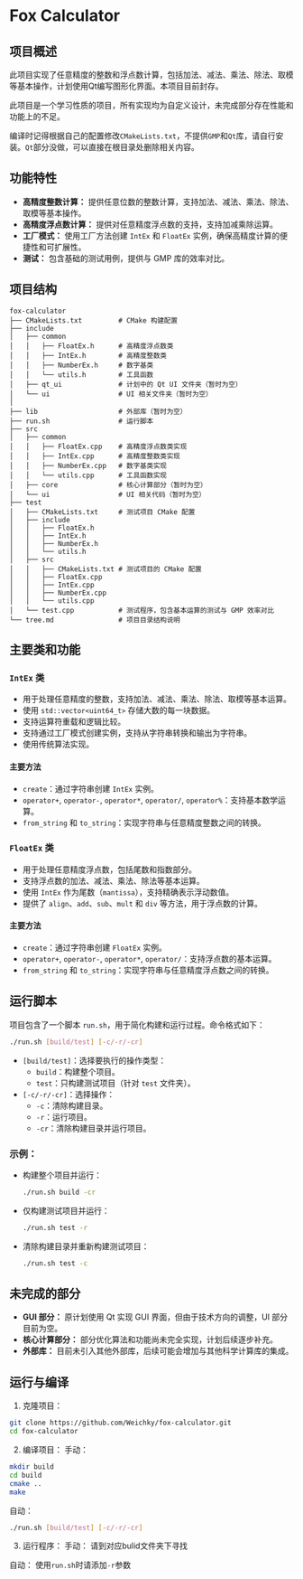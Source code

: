 # Fox Calculator

## 项目概述

此项目实现了任意精度的整数和浮点数计算，包括加法、减法、乘法、除法、取模等基本操作，计划使用Qt编写图形化界面。本项目目前封存。

此项目是一个学习性质的项目，所有实现均为自定义设计，未完成部分存在性能和功能上的不足。

编译时记得根据自己的配置修改`CMakeLists.txt`，不提供`GMP`和`Qt`库，请自行安装。`Qt`部分没做，可以直接在根目录处删除相关内容。
## 功能特性

- **高精度整数计算：** 提供任意位数的整数计算，支持加法、减法、乘法、除法、取模等基本操作。
- **高精度浮点数计算：** 提供对任意精度浮点数的支持，支持加减乘除运算。
- **工厂模式：** 使用工厂方法创建 `IntEx` 和 `FloatEx` 实例，确保高精度计算的便捷性和可扩展性。
- **测试：** 包含基础的测试用例，提供与 GMP 库的效率对比。

## 项目结构

```
fox-calculator
├── CMakeLists.txt         # CMake 构建配置
├── include
│   ├── common
│   │   ├── FloatEx.h      # 高精度浮点数类
│   │   ├── IntEx.h        # 高精度整数类
│   │   ├── NumberEx.h     # 数字基类
│   │   └── utils.h        # 工具函数
│   ├── qt_ui              # 计划中的 Qt UI 文件夹（暂时为空）
│   └── ui                 # UI 相关文件夹（暂时为空）
│
├── lib                    # 外部库（暂时为空）
├── run.sh                 # 运行脚本
├── src
│   ├── common
│   │   ├── FloatEx.cpp    # 高精度浮点数类实现
│   │   ├── IntEx.cpp      # 高精度整数类实现
│   │   ├── NumberEx.cpp   # 数字基类实现
│   │   └── utils.cpp      # 工具函数实现
│   ├── core               # 核心计算部分（暂时为空）
│   └── ui                 # UI 相关代码（暂时为空）
├── test
│   ├── CMakeLists.txt     # 测试项目 CMake 配置
│   ├── include
│   │   ├── FloatEx.h      
│   │   ├── IntEx.h        
│   │   ├── NumberEx.h     
│   │   └── utils.h        
│   ├── src
│   │   ├── CMakeLists.txt # 测试项目的 CMake 配置
│   │   ├── FloatEx.cpp    
│   │   ├── IntEx.cpp      
│   │   ├── NumberEx.cpp   
│   │   └── utils.cpp      
│   └── test.cpp           # 测试程序，包含基本运算的测试与 GMP 效率对比
└── tree.md                # 项目目录结构说明
```

## 主要类和功能

### `IntEx` 类

- 用于处理任意精度的整数，支持加法、减法、乘法、除法、取模等基本运算。
- 使用 `std::vector<uint64_t>` 存储大数的每一块数据。
- 支持运算符重载和逻辑比较。
- 支持通过工厂模式创建实例，支持从字符串转换和输出为字符串。
- 使用传统算法实现。

#### 主要方法

- `create`：通过字符串创建 `IntEx` 实例。
- `operator+`, `operator-`, `operator*`, `operator/`, `operator%`：支持基本数学运算。
- `from_string` 和 `to_string`：实现字符串与任意精度整数之间的转换。

### `FloatEx` 类

- 用于处理任意精度浮点数，包括尾数和指数部分。
- 支持浮点数的加法、减法、乘法、除法等基本运算。
- 使用 `IntEx` 作为尾数（`mantissa`），支持精确表示浮动数值。
- 提供了 `align`、`add`、`sub`、`mult` 和 `div` 等方法，用于浮点数的计算。

#### 主要方法

- `create`：通过字符串创建 `FloatEx` 实例。
- `operator+`, `operator-`, `operator*`, `operator/`：支持浮点数的基本运算。
- `from_string` 和 `to_string`：实现字符串与任意精度浮点数之间的转换。

## 运行脚本

项目包含了一个脚本 `run.sh`，用于简化构建和运行过程。命令格式如下：

```bash
./run.sh [build/test] [-c/-r/-cr]
```

- `[build/test]`：选择要执行的操作类型：
  - `build`：构建整个项目。
  - `test`：只构建测试项目（针对 `test` 文件夹）。
- `[-c/-r/-cr]`：选择操作：
  - `-c`：清除构建目录。
  - `-r`：运行项目。
  - `-cr`：清除构建目录并运行项目。

### 示例：

- 构建整个项目并运行：

  ```bash
  ./run.sh build -cr
  ```

- 仅构建测试项目并运行：

  ```bash
  ./run.sh test -r
  ```

- 清除构建目录并重新构建测试项目：

  ```bash
  ./run.sh test -c
  ```

## 未完成的部分

- **GUI 部分：** 原计划使用 Qt 实现 GUI 界面，但由于技术方向的调整，UI 部分目前为空。
- **核心计算部分：** 部分优化算法和功能尚未完全实现，计划后续逐步补充。
- **外部库：** 目前未引入其他外部库，后续可能会增加与其他科学计算库的集成。

## 运行与编译

1. 克隆项目：

```bash
git clone https://github.com/Weichky/fox-calculator.git
cd fox-calculator
```

2. 编译项目：
手动：
```bash
mkdir build
cd build
cmake ..
make
```
自动：
```bash
./run.sh [build/test] [-c/-r/-cr]
```

3. 运行程序：
手动：
请到对应bulid文件夹下寻找

自动：
使用`run.sh`时请添加`-r`参数
